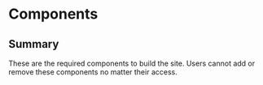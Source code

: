 # Components

## Summary
These are the required components to build the site. Users cannot add or remove these components no matter their access.